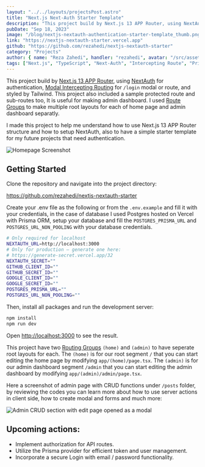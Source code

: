 ```yaml
---
layout: "../../layouts/projectsPost.astro"
title: "Next.js Next-Auth Starter Template"
description: "This project build by Next.js 13 APP Router, using NextAuth for authentication, Modal Intercepting Routing, and styled by Tailwind. This project also included a sample protected route and sub-routes too, It is useful for making admin dashboard."
pubDate: "Sep 18, 2023"
image: "/blog/nextjs-nextauth-authentication-starter-template_thumb.png"
link: "https://nextjs-nextauth-starter.vercel.app"
github: "https://github.com/rezahedi/nextjs-nextauth-starter"
category: "Projects"
author: { name: "Reza Zahedi", handler: "rezahedi", avatar: "/src/assets/social-avatar.jpg", link: "https://github.com/rezahedi" }
tags: ["Next.js", "TypeScript", "Next-Auth", "Intercepting Route", "Prisma", "Tailwind CSS"]
---
```


This project build by [Next.js 13 APP Router](https://nextjs.org/docs/app/building-your-application/routing#the-app-router), using [NextAuth](https://next-auth.js.org/getting-started/introduction) for authentication, [Modal Intercepting Routing](https://nextjs.org/docs/app/building-your-application/routing/intercepting-routes) for `/login` modal or route, and styled by Tailwind. This project also included a sample protected route and sub-routes too, It is useful for making admin dashboard. I used [Route Groups](https://nextjs.org/docs/app/building-your-application/routing/route-groups) to make multiple root layouts for each of home page and admin dashboard separatly.

I made this project to help me understand how to use Next.js 13 APP Router structure and how to setup NextAuth, also to have a simple starter template for my future projects that need authentication.

![Homepage Screenshot](/blog/nextjs-nextauth-authentication-starter-template.png)

## Getting Started

Clone the repository and navigate into the project directory:

https://github.com/rezahedi/nextjs-nextauth-starter

Create your .env file as the following or from the `.env.example` and fill it with your credentials, in the case of database I used Postgres hosted on Vercel with Prisma ORM, setup your database and fill the `POSTGRES_PRISMA_URL` and `POSTGRES_URL_NON_POOLING` with your database credentials.

```bash
# Only required for localhost
NEXTAUTH_URL=http://localhost:3000
# Only for production – generate one here:
# https://generate-secret.vercel.app/32
NEXTAUTH_SECRET=""
GITHUB_CLIENT_ID=""
GITHUB_SECRET_ID=""
GOOGLE_CLIENT_ID=""
GOOGLE_SECRET_ID=""
POSTGRES_PRISMA_URL=""
POSTGRES_URL_NON_POOLING=""
```

Then, install all packages and run the development server:

```bash
npm install
npm run dev
```

Open [http://localhost:3000](http://localhost:3000) to see the result.

This project have two [Routing Groups](https://nextjs.org/docs/app/building-your-application/routing/route-groups) `(home)` and `(admin)` to have seperate root layouts for each. The `(home)` is for our root segment `/` that you can start editing the home page by modifying `app/(home)/page.tsx`. The `(admin)` is for our admin dashboard segment `/admin` that you can start editing the admin dashboard by modifying `app/(admin)/admin/page.tsx`.

Here a screenshot of admin page with CRUD functions under `/posts` folder, by reviewing the codes you can learn more about how to use server actions in client side, how to create modal and forms and much more:

![Admin CRUD section with edit page opened as a modal](/projects/nextjs-nextauth-starter-02.png)

## Upcoming actions:

- Implement authorization for API routes.
- Utilize the Prisma provider for efficient token and user management.
- Incorporate a secure Login with email / password functionality.
